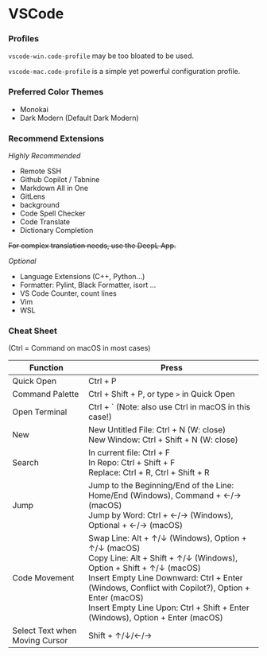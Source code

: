 # VSCode

### Profiles

`vscode-win.code-profile` may be too bloated to be used.

`vscode-mac.code-profile` is a simple yet powerful configuration profile.

### Preferred Color Themes

- Monokai
- Dark Modern (Default Dark Modern)

### Recommend Extensions

*Highly Recommended*

- Remote SSH
- Github Copilot / Tabnine
- Markdown All in One
- GitLens
- background
- Code Spell Checker
- Code Translate
- Dictionary Completion

~~For complex translation needs, use the DeepL App.~~


*Optional*

- Language Extensions (C++, Python...)
- Formatter: Pylint, Black Formatter, isort ...
- VS Code Counter, count lines
- Vim
- WSL



### Cheat Sheet

(Ctrl = Command on macOS in most cases)

| Function                       | **Press**                                                    |
| ------------------------------ | ------------------------------------------------------------ |
| Quick Open                     | Ctrl + P                                                     |
| Command Palette                | Ctrl + Shift + P, or type `>` in Quick Open                  |
| Open Terminal                  | Ctrl + ` (Note: also use Ctrl in macOS in this case!)                                                     |
| New                            | New Untitled File: Ctrl + N (W: close)<br />New Window: Ctrl + Shift + N (W: close) |
| Search                         | In current file: Ctrl + F<br />In Repo: Ctrl + Shift + F<br />Replace: Ctrl + R, Ctrl + Shift + R |
| Jump                           | Jump to the Beginning/End of the Line: Home/End (Windows), Command + ←/→ (macOS)<br />Jump by Word: Ctrl + ←/→ (Windows), Optional + ←/→ (macOS) |
| Code Movement                  | Swap Line: Alt + ↑/↓ (Windows), Option + ↑/↓ (macOS)<br />Copy Line: Alt + Shift + ↑/↓ (Windows), Option + Shift + ↑/↓ (macOS)<br />Insert Empty Line Downward: Ctrl + Enter (Windows, Conflict with Copilot?), Option + Enter (macOS)<br />Insert Empty Line Upon: Ctrl + Shift + Enter (Windows), Option + Enter (macOS) |
| Select Text when Moving Cursor | Shift + ↑/↓/←/→                                              |

